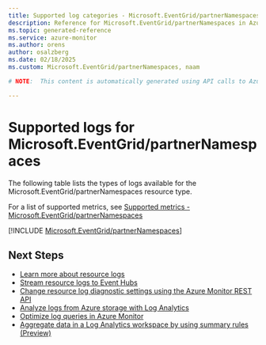 ```yaml
---
title: Supported log categories - Microsoft.EventGrid/partnerNamespaces
description: Reference for Microsoft.EventGrid/partnerNamespaces in Azure Monitor Logs.
ms.topic: generated-reference
ms.service: azure-monitor
ms.author: orens
author: osalzberg
ms.date: 02/18/2025
ms.custom: Microsoft.EventGrid/partnerNamespaces, naam

# NOTE:  This content is automatically generated using API calls to Azure. Any edits made on these files will be overwritten in the next run of the script. 

---
```





# Supported logs for Microsoft.EventGrid/partnerNamespaces  
The following table lists the types of logs available for the Microsoft.EventGrid/partnerNamespaces resource type.
  
  
  
For a list of supported metrics, see [Supported metrics - Microsoft.EventGrid/partnerNamespaces](../supported-metrics/microsoft-eventgrid-partnernamespaces-metrics.md)  
  

  
[!INCLUDE [Microsoft.EventGrid/partnerNamespaces](~/reusable-content/ce-skilling/azure/includes/azure-monitor/reference/logs/microsoft-eventgrid-partnernamespaces-logs-include.md)]  
  

## Next Steps

* [Learn more about resource logs](/azure/azure-monitor/essentials/platform-logs-overview)
* [Stream resource logs to Event Hubs](/azure/azure-monitor/essentials/resource-logs#send-to-azure-event-hubs)
* [Change resource log diagnostic settings using the Azure Monitor REST API](/rest/api/monitor/diagnosticsettings)
* [Analyze logs from Azure storage with Log Analytics](/azure/azure-monitor/essentials/resource-logs#send-to-log-analytics-workspace)
* [Optimize log queries in Azure Monitor](/azure/azure-monitor/logs/query-optimization)
* [Aggregate data in a Log Analytics workspace by using summary rules (Preview)](/azure/azure-monitor/logs/summary-rules)
